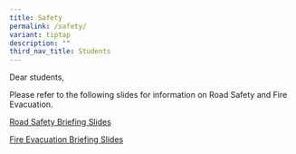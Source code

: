 ```yaml
---
title: Safety
permalink: /safety/
variant: tiptap
description: ""
third_nav_title: Students
---
```

<p>Dear students,</p>
<p></p>
<p>Please refer to the following slides for information on Road Safety and
Fire Evacuation.</p>
<p></p>
<p><a href="/files/2024_Road_Safety.pdf" rel="noopener noreferrer nofollow" target="_blank">Road Safety Briefing Slides</a> 
</p>
<p></p>
<p><a href="/files/2024_Fire_Evacuation_Briefing_for_Students.pdf" rel="noopener noreferrer nofollow" target="_blank">Fire Evacuation Briefing Slides</a>
</p>